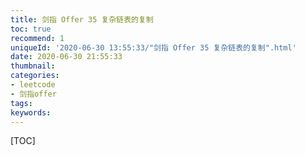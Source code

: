 ```yaml
---
title: 剑指 Offer 35 复杂链表的复制
toc: true
recommend: 1
uniqueId: '2020-06-30 13:55:33/"剑指 Offer 35 复杂链表的复制".html'
date: 2020-06-30 21:55:33
thumbnail:
categories:
- leetcode
- 剑指offer
tags:
keywords:
---
```


[TOC]

<!--more-->
